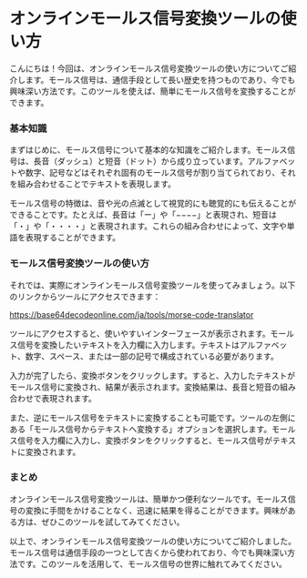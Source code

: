 オンラインモールス信号変換ツールの使い方
====================

こんにちは！今回は、オンラインモールス信号変換ツールの使い方についてご紹介します。モールス信号は、通信手段として長い歴史を持つものであり、今でも興味深い方法です。このツールを使えば、簡単にモールス信号を変換することができます。

### 基本知識

まずはじめに、モールス信号について基本的な知識をご紹介します。モールス信号は、長音（ダッシュ）と短音（ドット）から成り立っています。アルファベットや数字、記号などはそれぞれ固有のモールス信号が割り当てられており、それを組み合わせることでテキストを表現します。

モールス信号の特徴は、音や光の点滅として視覚的にも聴覚的にも伝えることができることです。たとえば、長音は「ー」や「−−−−」と表現され、短音は「・」や「・・・・」と表現されます。これらの組み合わせによって、文字や単語を表現することができます。

### モールス信号変換ツールの使い方

それでは、実際にオンラインモールス信号変換ツールを使ってみましょう。以下のリンクからツールにアクセスできます：

<https://base64decodeonline.com/ja/tools/morse-code-translator>

ツールにアクセスすると、使いやすいインターフェースが表示されます。モールス信号を変換したいテキストを入力欄に入力します。テキストはアルファベット、数字、スペース、または一部の記号で構成されている必要があります。

入力が完了したら、変換ボタンをクリックします。すると、入力したテキストがモールス信号に変換され、結果が表示されます。変換結果は、長音と短音の組み合わせで表現されます。

また、逆にモールス信号をテキストに変換することも可能です。ツールの左側にある「モールス信号からテキストへ変換する」オプションを選択します。モールス信号を入力欄に入力し、変換ボタンをクリックすると、モールス信号がテキストに変換されます。

### まとめ

オンラインモールス信号変換ツールは、簡単かつ便利なツールです。モールス信号の変換に手間をかけることなく、迅速に結果を得ることができます。興味がある方は、ぜひこのツールを試してみてください。

以上で、オンラインモールス信号変換ツールの使い方についてご紹介しました。モールス信号は通信手段の一つとして古くから使われており、今でも興味深い方法です。このツールを活用して、モールス信号の世界に触れてみてください。